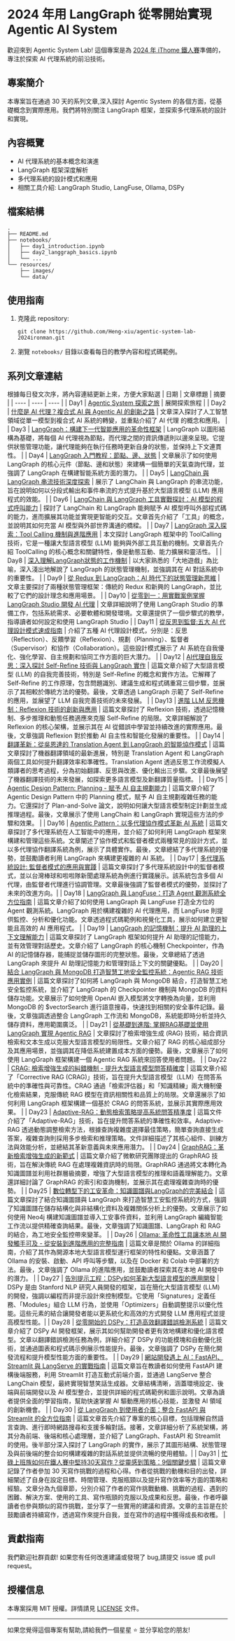 # 2024 年用 LangGraph 從零開始實現 Agentic AI System

歡迎來到 Agentic System Lab! 這個專案是為 [2024 年 iThome 鐵人賽](https://ithelp.ithome.com.tw/users/20161074/ironman/7469)準備的，專注於探索 AI 代理系統的前沿技術。

## 專案簡介

本專案旨在通過 30 天的系列文章,深入探討 Agentic System 的各個方面，從基礎概念到實際應用。我們將特別關注 LangGraph 框架，並探索多代理系統的設計和實現。

## 內容概覽

- AI 代理系統的基本概念和演進
- LangGraph 框架深度解析
- 多代理系統的設計模式和應用
- 相關工具介紹: LangGraph Studio, LangFuse, Ollama, DSPy

## 檔案結構

```
.
├── README.md
├── notebooks/
│   ├── day1_introduction.ipynb
│   ├── day2_langgraph_basics.ipynb
│   └── ...
└── resources/
    ├── images/
    └── data/
```

## 使用指南

1. 克隆此 repository:
   ```
   git clone https://github.com/Heng-xiu/agentic-system-lab-2024ironman.git
   ```

2. 瀏覽 `notebooks/` 目錄以查看每日的教學內容和程式碼範例。

## 系列文章連結

根據每日發文次序，將內容連結更新上來，方便大家點選
| 日期 | 文章標題 | 摘要 |
| ---- | ---- | ---- |
| Day1 | [Agentic System 探索之旅](https://ithelp.ithome.com.tw/articles/10346355) | 展開探索旅程 |
| Day2 | [什麼是 AI 代理？複合式 AI 與 Agentic AI 的創新之路](https://ithelp.ithome.com.tw/articles/10346976) | 文章深入探討了人工智慧領域從單一模型到複合式 AI 系統的轉變，並重點介紹了 AI 代理 的概念和應用。 |
| Day3 | [LangGraph：構建下一代智能應用的革命性框架](https://ithelp.ithome.com.tw/articles/10347050) | LangGraph 以圖形結構為基礎，將每個 AI 代理視為節點，而代理之間的資訊傳遞則以邊來呈現。它提供狀態管理功能，讓代理能夠在執行任務時更新自身的狀態，並保持上下文連貫性。 |
| Day4 | [LangGraph 入門教程：節點、邊、狀態](https://ithelp.ithome.com.tw/articles/10347138) | 文章展示了如何使用 LangGraph 的核心元件（節點、邊和狀態）來建構一個簡單的天氣查詢代理，並強調了 LangGraph 在構建智能系統方面的潛力。 |
| Day5 | [LangChain 與 LangGraph 串流技術深度探索](https://ithelp.ithome.com.tw/articles/10347147) | 展示了 LangChain 與 LangGraph 的串流功能，旨在說明如何以分段式輸出和事件串流的方式提升基於大型語言模型 (LLM) 應用程式的效能。 |
| Day6 |  [LangChain 與 LangGraph 工具實戰探討：AI 模型的程式呼叫能力](https://ithelp.ithome.com.tw/articles/10347269) | 探討了 LangChain 和 LangGraph 能夠賦予 AI 模型呼叫外部程式碼的能力，進而擴展其功能並實現更智能的交互。文章首先介紹了「工具」的概念，並說明其如何充當 AI 模型與外部世界溝通的橋樑。 |
| Day7 | [LangGraph 深入探索：Tool Calling 機制與進階應用](https://ithelp.ithome.com.tw/articles/10347297) | 本文探討 LangGraph 框架中的 ToolCalling 技術，它是一種讓大型語言模型 (LLM) 能夠與外部工具互動的機制。文章首先介紹 ToolCalling 的核心概念和關鍵特性，像是動態互動、能力擴展和靈活性。 |
| Day8 | [深入理解LangGraph狀態的工作機制](https://ithelp.ithome.com.tw/articles/10347304) | 以大家熟悉的「大地遊戲」為比喻，深入淺出地解說了 LangGraph 的狀態管理機制，並強調其在 AI 對話系統中的重要性。 |
| Day9 | [從 Redux 到 LangGraph：AI 時代下的狀態管理新思維](https://ithelp.ithome.com.tw/articles/10347417) | 文章主要探討了兩種狀態管理框架：傳統的 Redux 和新興的 LangGraph，並比較了它們的設計理念和應用場景。 |
| Day10 | [從零到一：用實戰案例掌握 LangGraph Studio 開發 AI 代理](https://ithelp.ithome.com.tw/articles/10348545) | 文章詳細說明了使用 LangGraph Studio 的準備工作，包括系統需求、必要軟體和開發環境。文章還提供了一個步驟式的教學，指導讀者如何設定和使用 LangGraph Studio |
| Day11 | [從反思到監督:五大 AI 代理設計模式速成指南](https://ithelp.ithome.com.tw/articles/10348572) | 介紹了五種 AI 代理設計模式，分別是：反思（Reflection）、反饋學習（Reflexion）、規劃（Planning）、監督者（Supervisor）和協作（Collaboration）。這些設計模式展示了 AI 系統在自我優化、強化學習、自主規劃和協同工作方面的巨大潛力。 |
| Day12 | [AI代理自我反思：深入探討 Self-Refine 技術與 LangGraph 實作](https://ithelp.ithome.com.tw/articles/10348596) | 這篇文章介紹了大型語言模型 (LLM) 的自我完善技術，特別是 Self-Refine 的概念和實作方法。它解釋了 Self-Refine 的工作原理，包含問題識別、建議生成和程式碼重寫三個步驟，並展示了其相較於傳統方法的優勢。最後，文章透過 LangGraph 示範了 Self-Refine 的應用，並展望了 LLM 自我完善技術的未來發展。 |
| Day13 | [進階 LLM 反思機制：Reflexion 技術的創新與應用](https://ithelp.ithome.com.tw/articles/10348597) | 這篇文章探討了 Reflexion 技術，透過記憶機制、多步推理和動態任務適應來克服 Self-Refine 的局限。文章詳細解說了 Reflexion 的核心架構，並展示其在 AI 從錯誤中學習並持續改進的實際應用。最後，文章強調 Reflexion 對於推動 AI 自主性和智能化發展的重要性。 |
| Day14 | [翻譯革新：從吳恩達的 Translation Agent 到 LangGraph 的智能協作模式](https://ithelp.ithome.com.tw/articles/10348599) | 這篇文章探討了機器翻譯領域的最新進展，特別是 Translation Agent 和 LangGraph 兩個工具如何提升翻譯效率和準確性。Translation Agent 透過反思工作流模擬人類譯者的思考過程，分為初始翻譯、反思與改進、優化輸出三步驟。文章最後展望了機器翻譯技術的未來發展，如探索更多語言模型及新翻譯質量指標。 |
| Day15 | [Agentic Design Pattern: Planning - 賦予 AI 自主規劃能力](https://ithelp.ithome.com.tw/articles/10348600) | 這篇文章介紹了 Agentic Design Pattern 中的 Planning 模式，賦予 AI 自主規劃複雜任務的能力。它還探討了 Plan-and-Solve 論文，說明如何讓大型語言模型制定計劃並生成推理過程。最後，文章展示了使用 LangChain 和 LangGraph 實現這些方法的步驟和效果。 |
| Day16 | [Agentic Pattern：以多代理協作模式革新 AI 系統](https://ithelp.ithome.com.tw/articles/10348601) | 這篇文章探討了多代理系統在人工智能中的應用，並介紹了如何利用 LangGraph 框架來構建和管理這些系統。文章闡述了協作模式和監督者模式兩種常見的設計方式，並以多代理協作翻譯系統為例，展示了具體實作。最後，文章總結了多代理系統的優勢，並鼓勵讀者利用 LangGraph 來構建更複雜的 AI 系統。 |
| Day17 | [多代理系統設計: 監督者模式的應用與實踐](https://ithelp.ithome.com.tw/articles/10348602) | 這篇文章探討了多代理系統設計中的監督者模式，並以台灣棒球和啦啦隊新聞處理系統為例進行實踐展示。該系統包含多個 AI 代理，由監督者代理進行協調管理。文章最後強調了監督者模式的優勢，並探討了未來的改進方向。|
| Day18 | [LangGraph 與 LangFuse：打造 Agent 觀測系統全方位指南](https://ithelp.ithome.com.tw/articles/10348794) | 這篇文章介紹了如何使用 LangGraph 與 LangFuse 打造全方位的 Agent 觀測系統。LangGraph 用於構建複雜的 AI 代理應用，而 LangFuse 則提供監控、分析和優化功能。文章透過程式碼範例和視覺化工具，展示如何建立更智能且高效的 AI 應用程式。 |
| Day19 | [LangGraph 的記憶機制：提升 AI 助理的上下文理解能力](https://ithelp.ithome.com.tw/articles/10348818) | 這篇文章探討了 LangGraph 框架如何提升 AI 助理的記憶能力，並有效管理對話歷史。文章介紹了 LangGraph 的核心機制 Checkpointer，作為 AI 的記憶儲存器，能捕捉並儲存圖形的完整狀態。最後，文章總結了透過 LangGraph 來提升 AI 助理記憶能力和管理對話上下文的關鍵優點。 |
| Day20 | [結合 LangGraph 與 MongoDB 打造智慧工地安全監控系統：Agentic RAG 技術應用實例](https://ithelp.ithome.com.tw/articles/10349091) | 這篇文章探討了如何將 LangGraph 與 MongoDB 結合，打造智慧工地安全監控系統，並介紹了 LangGraph 的 Checkpointer 機制與 MongoDB 的資料儲存功能。文章展示了如何使用 OpenAI 嵌入模型將文字轉換為向量，並利用 MongoDB 的 $vectorSearch 進行語意搜尋，快速找到相關的安全事件記錄。最後，文章強調透過整合 LangGraph 工作流和 MongoDB，系統能即時分析並持久儲存資料，應用範圍廣泛。 |
| Day21 | [從基礎到進階: 掌握RAG基礎並使用LangGraph 實現 Agentic RAG](https://ithelp.ithome.com.tw/articles/10348870) | 文章探討了檢索增強生成 (RAG) 技術，結合資訊檢索和文本生成以克服大型語言模型的局限性。文章介紹了 RAG 的核心組成部分及其應用場景，並強調其在降低系統建置成本方面的優勢。最後，文章展示了如何使用 LangGraph 框架構建一個 Agentic RAG 系統來回答使用者問題。 |
| Day22 | [CRAG: 檢索增強生成的糾錯機制 - 提升大型語言模型問答精確度](https://ithelp.ithome.com.tw/articles/10348884) | 這篇文章介紹了「Corrective RAG (CRAG)」技術，旨在提升大型語言模型（LLM）在問答系統中的準確性與可靠性。CRAG 通過「檢索評估器」和「知識精練」兩大機制優化檢索結果，克服傳統 RAG 模型在資訊相關性和品質上的局限。文章還展示了如何利用 LangGraph 框架構建一個基於 CRAG 的問答系統，並展示其實際應用效果。 |
| Day23 | [Adaptive-RAG：動態檢索策略提高系統問答精準度](https://ithelp.ithome.com.tw/articles/10348895) | 這篇文件介紹了「Adaptive-RAG」技術，旨在提升問答系統的準確性和效率。Adaptive-RAG 透過動態調整檢索方法，根據查詢複雜度選擇最佳策略，簡單查詢直接生成答案，複雜查詢則採用多步檢索和推理策略。文件詳細描述了其核心組件、訓練方法與效能分析，並總結其革新意義與未來應用潛力。 |
| Day24 | [GraphRAG：革新檢索增強生成的新範式](https://ithelp.ithome.com.tw/articles/10348910) | 這篇文章介紹了微軟研究團隊提出的 GraphRAG 技術，旨在解決傳統 RAG 在處理複雜資訊時的局限。GraphRAG 通過將文本轉化為知識圖譜並利用社群層級摘要，增強了大型語言模型的推理和語義理解能力。文章還詳細討論了 GraphRAG 的索引和查詢機制，並展示其在處理複雜查詢時的優勢。 |
| Day25 | [數位轉型下的工安革命：知識圖譜與LangGraph的完美結合](https://ithelp.ithome.com.tw/articles/10348921) | 這篇文章探討了結合知識圖譜與 LangGraph 來打造智慧工安監控系統的方式，強調了知識圖譜在儲存結構化與非結構化資料及複雜關係分析上的優勢。文章展示了如何使用 Neo4j 構建知識圖譜並導入工安事件資料，並利用 LangGraph 編織智能工作流以提供精確查詢結果。最後，文章強調了知識圖譜、LangGraph 和 RAG 的結合，為工地安全監控帶來變革。 |
| Day26 | [Ollama: 革命性工具讓本地 AI 開發觸手可及 - 從安裝到進階應用的完整指南](https://ithelp.ithome.com.tw/articles/10348913) | 這篇文章是關於 Ollama 的詳細指南，介紹了其作為開源本地大型語言模型運行框架的特性和優點。文章涵蓋了 Ollama 的安裝、啟動、API 呼叫等步驟，以及在 Docker 和 Colab 中部署的方法。最後，文章強調了 Ollama 的進階應用，並鼓勵讀者探索其在本地 AI 開發中的潛力。 |
| Day27 | [告別提示工程：DSPy如何革新大型語言模型的應用開發](https://ithelp.ithome.com.tw/articles/10348919) | DSPy 是由 Stanford NLP 研究人員開發的框架，旨在簡化大型語言模型 (LLM) 的開發，強調以編程而非提示設計來控制模型。它使用「Signatures」定義任務、「Modules」組合 LLM 行為，並使用「Optimizers」自動調整提示以優化性能。這些元素的結合讓開發者能以更系統化和高效的方式開發 LLM 應用程式並提高模型性能。|
| Day28 | [從零開始的 DSPy：打造高效翻譯錯誤檢測系統](https://ithelp.ithome.com.tw/articles/10348920) | 這篇文章介紹了 DSPy AI 開發框架，展示其如何幫助開發者更有效地構建和優化語言模型。文章以翻譯錯誤檢測任務為例，詳細介紹了 DSPy 的功能模塊和自動優化技術，並通過圖表和程式碼示例展示性能提升。最後，文章強調了 DSPy 在簡化開發流程和提升模型性能方面的重要性。 |
| Day29 | [網站開發遇上 AI：FastAPI、Streamlit 與 LangServe 的實戰指南](https://ithelp.ithome.com.tw/articles/10348922) | 這篇文章旨在教讀者如何使用 FastAPI 建構後端服務，利用 Streamlit 打造互動式前端介面，並通過 LangServe 整合 LangChain 模型，最終實現智慧笑話生成器。文章結構清晰，涵蓋環境設定、後端與前端開發以及 AI 模型整合，並提供詳細的程式碼範例和圖示說明。文章為讀者提供全面的學習指南，幫助快速掌握 AI 驅動應用的核心技能，並激發 AI 領域的創新機會。 |
| Day30 | [從 LangGraph 到使用者介面：整合 FastAPI 與 Streamlit 的全方位指南](https://ithelp.ithome.com.tw/articles/10348923) | 這篇文章首先介紹了專案的核心目標，包括理解自然語言查詢、進行即時網路搜尋和支援多輪對話。接著，文章詳細分析了系統架構，將其分為前端、後端和核心處理層，並介紹了 LangGraph、FastAPI 和 Streamlit 的使用。後半部分深入探討了 LangGraph 的實作，展示了其圖形結構、狀態管理及與前後端的整合如何構建複雜的對話系統並提供流暢的使用體驗。|
| Day31 | [忙碌上班族如何在鐵人賽中堅持30天寫作？從靈感到策略：9個關鍵步驟](https://ithelp.ithome.com.tw/articles/10358571) | 這篇文章記錄了作者參加 30 天寫作挑戰的過程和心得。作者從挑戰的動機和目的出發，詳細闡述了自身在設定目標、時間管理、克服瓶頸以及提升寫作效率等方面的策略和經驗。文章分為九個章節，分別介紹了作者的寫作挑戰動機、挑戰的過程、遇到的困難、解決方案、使用的工具、寫作瓶頸的克服以及成果和反思。最後，作者呼籲讀者也參與類似的寫作挑戰，並分享了一些實用的建議和資源。文章的主旨是在於鼓勵讀者持續寫作，透過寫作來提升自我，並在寫作的過程中獲得成長和收穫。 |

## 貢獻指南

我們歡迎社群貢獻! 如果您有任何改進建議或發現了 bug,請提交 issue 或 pull request。

## 授權信息

本專案採用 MIT 授權。詳情請見 [LICENSE](LICENSE) 文件。

---

如果您覺得這個專案有幫助,請給我們一個星星 ⭐️ 並分享給您的朋友!
